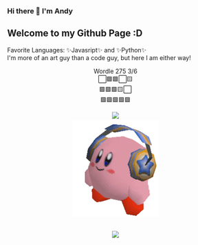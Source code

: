 ### Hi there 👋 I'm Andy
## Welcome to my Github Page :D

Favorite Languages: ✨Javasript✨ and ✨Python✨ <br>
I'm more of an art guy than a code guy, but here I am either way!

<p align="center">
  Wordle 275 3/6 <br>
  <span>⬜🟩🟩⬜🟨</span> <br>
  <span>🟩🟩🟩🟨⬜</span> <br>
  <span>🟩🟩🟩🟩🟩</span> <br>
</p>




<p align="center">
  <img src="https://andys-cool-widgets.glitch.me/wordle" width="200px">
  <br>
  <a href="https://www.youtube.com/shorts/zoZe6p3t4WI" target="_blank" rel="noreferrer noopener">
    <img src="assets/kirby-headphones-transparent.gif" width="200px">
  </a>
</p>

<br>

<div align="center"><img src="https://img.shields.io/badge/is%20cool-yes-6be882"/></div>
